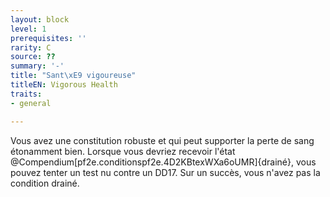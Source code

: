 ```yaml
---
layout: block
level: 1
prerequisites: ''
rarity: C
source: ??
summary: '-'
title: "Sant\xE9 vigoureuse"
titleEN: Vigorous Health
traits:
- general

---
```


<p><span id="ctl00_MainContent_DetailedOutput">Vous avez une constitution robuste et qui peut supporter la perte de sang étonamment bien. Lorsque vous devriez recevoir l'état @Compendium[pf2e.conditionspf2e.4D2KBtexWXa6oUMR]{drainé}, vous pouvez tenter un test nu contre un DD17. Sur un succès, vous n'avez pas la condition drainé.&nbsp;</span></p>